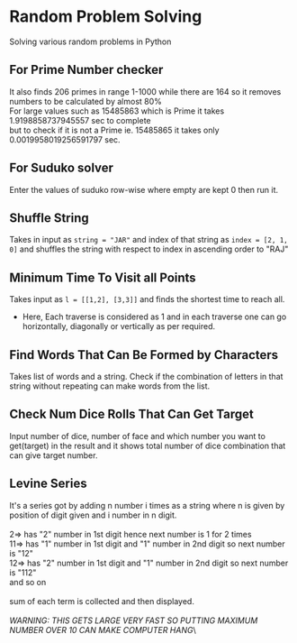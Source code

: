 # Random Problem Solving
Solving various random problems in Python

## For Prime Number checker
It also finds 206 primes in range 1-1000 while there are 164 so it removes numbers to be calculated by almost 80% \
For large values such as 15485863 which is Prime it takes 1.9198858737945557 sec to complete \
but to check if it is not a Prime ie. 15485865 it takes only 0.0019958019256591797 sec.

## For Suduko solver
Enter the values of suduko row-wise where empty are kept 0 then run it.

## Shuffle String
Takes in input as `string = "JAR"` and index of that string as `index = [2, 1, 0]` and shuffles the string with respect to index in ascending order to "RAJ"

## Minimum Time To Visit all Points
Takes input as `l = [[1,2], [3,3]]` and finds the shortest time to reach all.
* Here, Each traverse is considered as 1 and in each traverse one can go horizontally, diagonally or vertically as per required.

## Find Words That Can Be Formed by Characters
Takes list of words and a string. Check if the combination of letters in that string without repeating can make words from the list.

## Check Num Dice Rolls That Can Get Target
Input number of dice, number of face and which number you want to get(target) in the result and it shows total number of dice combination that can give target number.

## Levine Series
It's a series got by adding n number i times as a string where n is given by position of digit given and i number in n digit.\
\
2=> has "2" number in 1st digit hence next number is 1 for 2 times\
11=> has "1" number in 1st digit and "1" number in 2nd digit so next number is "12"\
12=> has "2" number in 1st digit and "1" number in 2nd digit so next number is "112"\
and so on\
\
sum of each term is collected and then displayed.\
\
*WARNING: THIS GETS LARGE VERY FAST SO PUTTING MAXIMUM NUMBER OVER 10 CAN MAKE COMPUTER HANG*\
